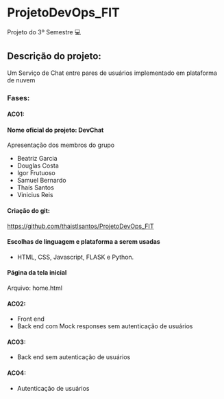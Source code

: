 # ProjetoDevOps_FIT

Projeto do 3º Semestre :computer:

## Descrição do projeto: 

Um Serviço de Chat entre pares de usuários implementado em plataforma de nuvem

### Fases:

#### AC01:

#### Nome oficial do projeto: DevChat
Apresentação dos membros do grupo

- Beatriz Garcia
- Douglas Costa
- Igor Frutuoso
- Samuel Bernardo
- Thaís Santos
- Vinicius Reis

#### Criação do git: 
https://github.com/thaistlsantos/ProjetoDevOps_FIT

#### Escolhas de linguagem e plataforma a serem usadas
- HTML, CSS, Javascript, FLASK e Python.

#### Página da tela inicial 
Arquivo: home.html



#### AC02:

* Front end
* Back end com Mock responses sem autenticação de usuários

#### AC03:

* Back end sem autenticação de usuários

#### AC04:

* Autenticação de usuários

